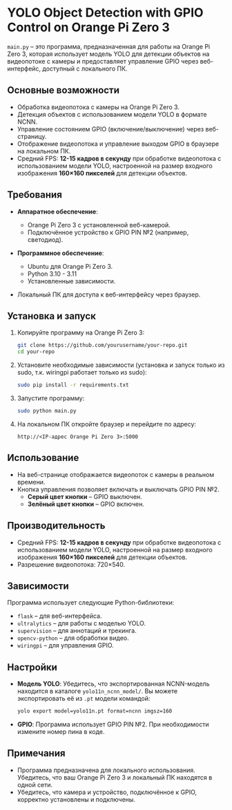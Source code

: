 # YOLO Object Detection with GPIO Control on Orange Pi Zero 3

`main.py` – это программа, предназначенная для работы на Orange Pi Zero 3, которая использует модель YOLO для детекции объектов на видеопотоке с камеры и предоставляет управление GPIO через веб-интерфейс, доступный с локального ПК.

## Основные возможности

- Обработка видеопотока с камеры на Orange Pi Zero 3.
- Детекция объектов с использованием модели YOLO в формате NCNN.
- Управление состоянием GPIO (включение/выключение) через веб-страницу.
- Отображение видеопотока и управление выходом GPIO в браузере на локальном ПК.
- Средний FPS: **12-15 кадров в секунду** при обработке видеопотока с использованием модели YOLO, настроенной на размер входного изображения **160×160 пикселей** для детекции объектов.


## Требования

- **Аппаратное обеспечение**:
  - Orange Pi Zero 3 с установленной веб-камерой.
  - Подключённое устройство к GPIO PIN №2 (например, светодиод).

- **Программное обеспечение**:
  - Ubuntu для Orange Pi Zero 3.
  - Python 3.10 - 3.11
  - Установленные зависимости.

- Локальный ПК для доступа к веб-интерфейсу через браузер.

## Установка и запуск

1. Копируйте программу на Orange Pi Zero 3:
   ```bash
   git clone https://github.com/yourusername/your-repo.git
   cd your-repo
   ```

2. Установите необходимые зависимости (установка и запуск только из sudo, т.к. wiringpi работает только из sudo):
   ```bash
   sudo pip install -r requirements.txt
   ```

4. Запустите программу:
   ```bash
   sudo python main.py
   ```

5. На локальном ПК откройте браузер и перейдите по адресу:
   ```
   http://<IP-адрес Orange Pi Zero 3>:5000
   ```

## Использование

- На веб-странице отображается видеопоток с камеры в реальном времени.
- Кнопка управления позволяет включать и выключать GPIO PIN №2.
  - **Серый цвет кнопки** – GPIO выключен.
  - **Зелёный цвет кнопки** – GPIO включен.

## Производительность

- Средний FPS: **12-15 кадров в секунду** при обработке видеопотока с использованием модели YOLO, настроенной на размер входного изображения **160×160 пикселей** для детекции объектов.
- Разрешение видеопотока: 720×540.

## Зависимости

Программа использует следующие Python-библиотеки:
- `flask` – для веб-интерфейса.
- `ultralytics` – для работы с моделью YOLO.
- `supervision` – для аннотаций и трекинга.
- `opencv-python` – для обработки видео.
- `wiringpi` – для управления GPIO.

## Настройки

- **Модель YOLO**: Убедитесь, что экспортированная NCNN-модель находится в каталоге `yolo11n_ncnn_model/`. Вы можете экспортировать её из `.pt` модели командой:
  ```bash
  yolo export model=yolo11n.pt format=ncnn imgsz=160
  ```
- **GPIO**: Программа использует GPIO PIN №2. При необходимости измените номер пина в коде.

## Примечания

- Программа предназначена для локального использования. Убедитесь, что ваш Orange Pi Zero 3 и локальный ПК находятся в одной сети.
- Убедитесь, что камера и устройство, подключённое к GPIO, корректно установлены и подключены.
